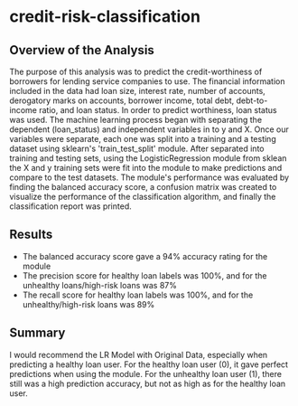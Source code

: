 # credit-risk-classification

## Overview of the Analysis
The purpose of this analysis was to predict the credit-worthiness of borrowers for lending service companies to use. The financial information included in the data had loan size, interest rate, number of accounts, derogatory marks on accounts, borrower income, total debt, debt-to-income ratio, and loan status. In order to predict worthiness, loan status was used.
The machine learning process began with separating the dependent (loan_status) and independent variables in to y and X. Once our variables were separate, each one was split into a training and a testing dataset using sklearn's 'train_test_split' module. After separated into training and testing sets, using the LogisticRegression module from sklean the X and y training sets were fit into the module to make predictions and compare to the test datasets. 
The module's performance was evaluated by finding the balanced accuracy score, a confusion matrix was created to visualize the performance of the classification algorithm, and finally the classification report was printed.

## Results
- The balanced accuracy score gave a 94% accuracy rating for the module
- The precision score for healthy loan labels was 100%, and for the unhealthy loans/high-risk loans was 87%
- The recall score for healthy loan labels was 100%, and for the unhealthy/high-risk loans was 89%

## Summary
I would recommend the LR Model with Original Data, especially when predicting a healthy loan user. For the healthy loan user (0), it gave perfect predictions when using the module. For the unhealthy loan user (1), there still was a high prediction accuracy, but not as high as for the healthy loan user.
